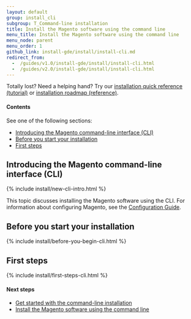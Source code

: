 ```yaml
---
layout: default
group: install_cli
subgroup: T_Command-line installation
title: Install the Magento software using the command line
menu_title: Install the Magento software using the command line
menu_node: parent
menu_order: 1
github_link: install-gde/install/install-cli.md
redirect_from:
  -  /guides/v1.0/install-gde/install/install-cli.html
  -  /guides/v2.0/install-gde/install/install-cli.html
---
```


<div class="bs-callout bs-callout-tip">
  <p>Totally lost? Need a helping hand? Try our <a href="{{ site.gdeurl }}install-gde/install-quick-ref.html">installation quick reference (tutorial)</a> or <a href="{{ site.gdeurl }}install-gde/install-roadmap_part1.html">installation roadmap (reference)</a>.</p>
</div>
  
<h4>Contents</h4>

See one of the following sections:

*	<a href="#new-cli-intro">Introducing the Magento command-line interface (CLI)</a>
*	<a href="#instgde-install-cli-prereq">Before you start your installation</a>
*	<a href="#instgde-install-cli-first">First steps</a>

<h2 id="new-cli-intro">Introducing the Magento command-line interface (CLI)</h2>
{% include install/new-cli-intro.html %}

This topic discusses installing the Magento software using the CLI. For information about configuring Magento, see the <a href="{{ site.gdeurl }}config-guide/bk-config-guide.html">Configuration Guide</a>.

<h2 id="instgde-install-cli-prereq">Before you start your installation</h2>
{% include install/before-you-begin-cli.html %}


<h2 id="instgde-install-cli-first">First steps</h2>
{% include install/first-steps-cli.html %}

#### Next steps 

*	<a href="{{ site.gdeurl }}install-gde/install/cli/install-cli-subcommands.html">Get started with the command-line installation</a>
*	<a href="{{ site.gdeurl }}install-gde/install/cli/install-cli-install.html">Install the Magento software using the command line</a>
